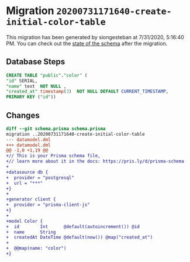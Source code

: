 # Migration `20200731171640-create-initial-color-table`

This migration has been generated by siongesteban at 7/31/2020, 5:16:40 PM.
You can check out the [state of the schema](./schema.prisma) after the migration.

## Database Steps

```sql
CREATE TABLE "public"."color" (
"id" SERIAL,
"name" text  NOT NULL ,
"created_at" timestamp(3)  NOT NULL DEFAULT CURRENT_TIMESTAMP,
PRIMARY KEY ("id"))
```

## Changes

```diff
diff --git schema.prisma schema.prisma
migration ..20200731171640-create-initial-color-table
--- datamodel.dml
+++ datamodel.dml
@@ -1,0 +1,19 @@
+// This is your Prisma schema file,
+// learn more about it in the docs: https://pris.ly/d/prisma-schema
+
+datasource db {
+  provider = "postgresql"
+  url = "***"
+}
+
+generator client {
+  provider = "prisma-client-js"
+}
+
+model Color {
+  id        Int      @default(autoincrement()) @id
+  name      String
+  createdAt DateTime @default(now()) @map("created_at")
+
+  @@map(name: "color")
+}
```


